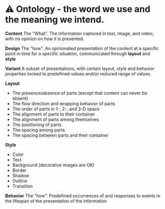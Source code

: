 # ⚠️ Ontology - the word we use and the meaning we intend.

**Content**
The "What". The information captured in text, image, and video, with no opinion on how it is presented.

**Design**
The "how". An opinionated presentation of the content at a specific point in time for a specific situation, communicated through **layout** and **style**

**Variant**
A subset of presentations, with certain layout, style and behavior properties locked to predefined values and/or reduced range of values.

**Layout**
- The presence/absence of parts (except that content can never be absent)
- The flow direction and wrapping behavior of parts
- The order of parts in 1-, 2-, and 3-D space
- The alignment of parts to their container
- The alignment of parts among themselves
- The positioning of parts
- The spacing among parts
- The spacing between parts and their container

**Style**
- Color
- Text
- Background (decorative images are OK)
- Border
- Shadow
- Outline
- Transition

**Behavior**
The "how". Predefined occurrences of and responses to events in the lifespan of the presentation of the information 
